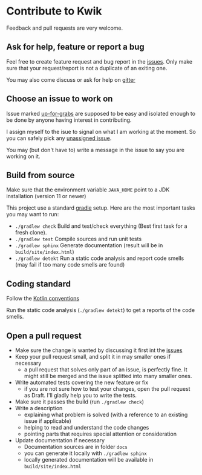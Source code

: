 # Contribute to Kwik

Feedback and pull requests are very welcome.

## Ask for help, feature or report a bug

Feel free to create feature request and bug report in the [issues](https://github.com/jcornaz/kwik/issues).
Only make sure that your request/report is not a duplicate of an exiting one.

You may also come discuss or ask for help on [gitter](https://gitter.im/kwik-test/community?utm_source=badge&utm_medium=badge&utm_campaign=pr-badg)


## Choose an issue to work on

Issue marked [up-for-grabs](https://github.com/jcornaz/kwik/issues?q=is%3Aissue+is%3Aopen+label%3A%22up+for+grabs%22) are supposed to be easy and isolated enough to be done by anyone having interest in contributing.

I assign myself to the isue to signal on what I am working at the moment. So you can safely pick any [unassigned issue](https://github.com/jcornaz/kwik/issues?utf8=%E2%9C%93&q=is%3Aissue+is%3Aopen+no%3Aassignee+).

You may (but don't have to) write a message in the issue to say you are working on it.


## Build from source

Make sure that the environment variable `JAVA_HOME` point to a JDK installation (version 11 or newer)

This project use a standard [gradle](https://gradle.org/) setup. Here are the most important tasks you may want to run:

* `./gradlew check` Build and test/check everything (Best first task for a fresh clone).
* `./gradlew test` Compile sources and run unit tests
* `./gradlew sphinx` Generate documentation (result will be in `build/site/index.html`)
* `./gradlew detekt` Run a static code analysis and report code smells (may fail if too many code smells are found)


## Coding standard

Follow the [Kotlin conventions](https://kotlinlang.org/docs/reference/coding-conventions.html)

Run the static code analysis (`./gradlew detekt`) to get a reports of the code smells.  


## Open a pull request

* Make sure the change is wanted by discussing it first int the [issues](https://github.com/jcornaz/kwik/issues)
* Keep your pull request small, and split it in may smaller ones if necessary
  * a pull request that solves only part of an issue, is perfectly fine. It might still be merged and the issue splitted into many smaller ones.
* Write automated tests covering the new feature or fix
  * if you are not sure how to test your changes, open the pull request as Draft. I'll gladly help you to write the tests.
* Make sure it passes the build (run `./gradlew check`)
* Write a description
  * explaining what problem is solved (with a reference to an existing issue if applicable)
  * helping to read and understand the code changes
  * pointing parts that requires special attention or consideration
* Update documentation if necessary
  * Documentation sources are in folder `docs`
  * you can generate it locally with `./gradlew sphinx`
  * locally generated documentation will be available in `build/site/index.html`
